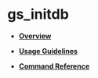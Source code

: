 # gs\_initdb<a name="EN-US_TOPIC_0294749067"></a>

-   **[Overview](overview-1.md)**  

-   **[Usage Guidelines](usage-guidelines.md)**  

-   **[Command Reference](command-reference-2.md)**  


